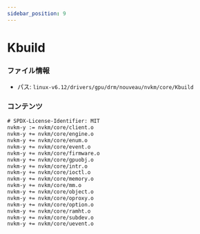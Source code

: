 ```yaml
---
sidebar_position: 9
---
```

# Kbuild

### ファイル情報

- パス: `linux-v6.12/drivers/gpu/drm/nouveau/nvkm/core/Kbuild`

### コンテンツ

```txt
# SPDX-License-Identifier: MIT
nvkm-y := nvkm/core/client.o
nvkm-y += nvkm/core/engine.o
nvkm-y += nvkm/core/enum.o
nvkm-y += nvkm/core/event.o
nvkm-y += nvkm/core/firmware.o
nvkm-y += nvkm/core/gpuobj.o
nvkm-y += nvkm/core/intr.o
nvkm-y += nvkm/core/ioctl.o
nvkm-y += nvkm/core/memory.o
nvkm-y += nvkm/core/mm.o
nvkm-y += nvkm/core/object.o
nvkm-y += nvkm/core/oproxy.o
nvkm-y += nvkm/core/option.o
nvkm-y += nvkm/core/ramht.o
nvkm-y += nvkm/core/subdev.o
nvkm-y += nvkm/core/uevent.o

```
